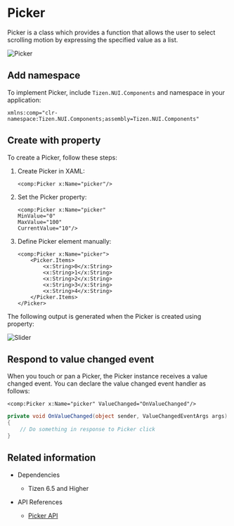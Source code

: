# Picker

Picker is a class which provides a function that allows the user to select scrolling motion by expressing the specified value as a list.

![Picker](./media/Picker.png)

## Add namespace

To implement Picker, include `Tizen.NUI.Components` and namespace in your application:

```xaml
xmlns:comp="clr-namespace:Tizen.NUI.Components;assembly=Tizen.NUI.Components"
```

## Create with property

To create a Picker, follow these steps:

1. Create Picker in XAML:

    ```xaml
    <comp:Picker x:Name="picker"/>
    ```
2. Set the Picker property:

    ```xaml
    <comp:Picker x:Name="picker"
	MinValue="0"
	MaxValue="100"
	CurrentValue="10"/>
    ```
3. Define Picker element manually:

    ```xaml
    <comp:Picker x:Name="picker">
        <Picker.Items>
            <x:String>0</x:String>
            <x:String>1</x:String>
            <x:String>2</x:String>
            <x:String>3</x:String>
            <x:String>4</x:String>
        </Picker.Items>
    </Picker>
    ```

The following output is generated when the Picker is created using property:

![Slider](./media/PickerProp.png)

## Respond to value changed event

When you touch or pan a Picker, the Picker instance receives a value changed event.
You can declare the value changed event handler as follows:

```xaml
<comp:Picker x:Name="picker" ValueChanged="OnValueChanged"/>
```

```csharp
private void OnValueChanged(object sender, ValueChangedEventArgs args)
{
    // Do something in response to Picker click
}
```

## Related information

- Dependencies
  -   Tizen 6.5 and Higher 

- API References
  - [Picker API](/application/dotnet/api/TizenFX/latest/api/Tizen.NUI.Components.Picker.html)
